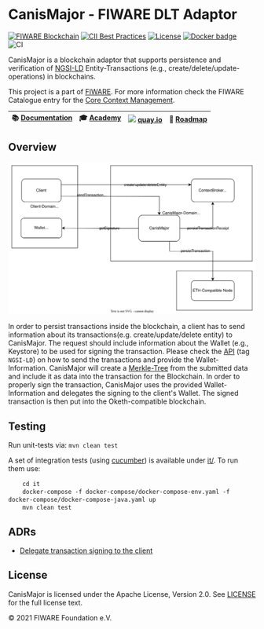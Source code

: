 
# CanisMajor - FIWARE DLT Adaptor

[![FIWARE Blockchain](https://nexus.lab.fiware.org/repository/raw/public/badges/chapters/core.svg)](https://www.fiware.org/developers/catalogue/)
[![CII Best Practices](https://bestpractices.coreinfrastructure.org/projects/4661/badge)](https://bestpractices.coreinfrastructure.org/projects/4661)
[![License](https://img.shields.io/github/license/FIWARE/canismajor.svg)](https://opensource.org/licenses/Apache-2.0)
[![Docker badge](https://img.shields.io/badge/quay.io-fiware%2Fcanis--major-grey?logo=red%20hat&labelColor=EE0000)](https://quay.io/repository/fiware/canis-major)
<br/>
![CI](https://github.com/FIWARE/canismajor/workflows/Integration-test/badge.svg)

CanisMajor is a blockchain adaptor that supports persistence and verification of [NGSI-LD](https://www.etsi.org/deliver/etsi_gs/CIM/001_099/009/01.07.01_60/gs_cim009v010701p.pdf) Entity-Transactions (e.g., create/delete/update- operations) in blockchains. 


This project is a part of [FIWARE](https://github.com/fiware).  For more information check the FIWARE Catalogue entry for the
[Core Context Management](https://github.com/Fiware/catalogue/tree/master/core).

| :books: [Documentation](https://fiware.github.io/CanisMajor) | :mortar_board: [Academy](https://github.com/fiware/tutorials.Step-by-Step) | <img style="height:1em" src="https://quay.io/static/img/quay_favicon.png"/> [quay.io](https://quay.io/repository/fiware/canis-major)  | :dart: [Roadmap](https://github.com/orgs/FIWARE/projects/2/views/1) |
| --------------------------------------------------------------------- | ------------------------------------------------------------------------------------------ | ---------------------------------------------------------- | --------------------------------------------------------------------------- |

## Overview

![Current Architecture](./docs/images/canis-major-overview.svg)

In order to persist transactions inside the blockchain, a client has to send information about its transactions(e.g. create/update/delete entity) to CanisMajor. 
The request should include information about the Wallet (e.g., Keystore) to be used for signing the transaction. Please check the [API](./api/api.yaml) (tag `NGSI-LD`) on how to 
send the transactions and provide the Wallet-Information. CanisMajor will create a [Merkle-Tree](https://en.wikipedia.org/wiki/Merkle_tree) from the submitted data 
and include it as data into the transaction for the Blockchain. In order to properly sign the transaction, CanisMajor uses the provided Wallet-Information and delegates the
signing to the client's Wallet. The signed transaction is then put into the Oketh-compatible blockchain.

## Testing 

Run unit-tests via: ```mvn clean test```

A set of integration tests (using [cucumber](https://cucumber.io/)) is available under [it/](./it). 
To run them use:
```shell
    cd it
    docker-compose -f docker-compose/docker-compose-env.yaml -f docker-compose/docker-compose-java.yaml up
    mvn clean test
```



## ADRs

* [Delegate transaction signing to the client](docs/adrs/delegate-signatur.md)


## License

CanisMajor is licensed under the Apache License, Version 2.0. See [LICENSE](LICENSE) for the full license text.

© 2021 FIWARE Foundation e.V.
